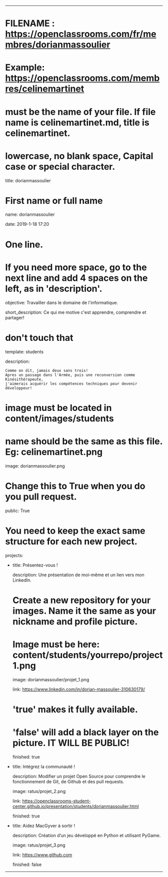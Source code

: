 ﻿---


# FILENAME : https://openclassrooms.com/fr/membres/dorianmassoulier

# Example: https://openclassrooms.com/membres/celinemartinet

# must be the name of your file. If file name is celinemartinet.md, title is celinemartinet.

# lowercase, no blank space, Capital case or special character.

title: dorianmassoulier


# First name or full name

name: dorianmassoulier

date: 2019-1-18 17:20


# One line.

# If you need more space, go to the next line and add 4 spaces on the left, as in 'description'.

objective: Travailler dans le domaine de l'informatique.

short_description: Ce qui me motive c'est apprendre, comprendre et partager!

# don't touch that

template: students

description:

    Comme on dit, jamais deux sans trois! 
    Apres un passage dans l'Armée, puis une reconversion comme Kinésithérapeute,
    j'aimerais acquérir les compétences techniques pour devenir développeur!


# image must be located in content/images/students

# name should be the same as this file. Eg: celinemartinet.png

image: dorianmassoulier.png


# Change this to True when you do you pull request.

public: True


# You need to keep the exact same structure for each new project.

projects:

  - title: Présentez-vous !

    description: Une présentation de moi-même et un lien vers mon LinkedIn.

    # Create a new repository for your images. Name it the same as your nickname and profile picture.

    # Image must be here: content/students/yourrepo/project1.png

    image: dorianmassoulier/projet_1.png

    link: https://www.linkedin.com/in/dorian-massoulier-310630179/

    # 'true' makes it fully available.

    # 'false' will add a black layer on the picture. IT WILL BE PUBLIC!

    finished: true

  - title: Intégrez la communauté !

    description: Modifier un projet Open Source pour comprendre le fonctionnement de Git, de Github et des pull requests. 

    image: ratus/projet_2.png

    link: https://openclassrooms-student-center.github.io/presentation/students/dorianmassoulier.html

    finished: true

  - title: Aidez MacGyver à sortir !

    description: Création d’un jeu développé en Python et utilisant PyGame.

    image: ratus/projet_3.png

    link: https://www.github.com

    finished: false

---